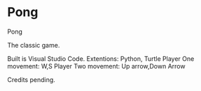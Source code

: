 # Pong
Pong

The classic game. 

Built is Visual Studio Code. Extentions: Python, Turtle
Player One movement: W,S
Player Two movement: Up arrow,Down Arrow

Credits pending.
